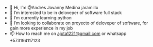 - 👋 Hi, I’m @Andres Jovanny Medina jaramillo
- 👀 I’m interested to be in deloveper of software full stack
- 🌱 I’m currently learning python
- 💞️ I’m looking to collaborate on proyecto of deloveper of software, for gain more experience in my job   
- 📫 How to reach me on ajota1221@gmail.com or whatsapp +573194117123

<!---
ajotha/ajotha is a ✨ special ✨ repository because its `README.md` (this file) appears on your GitHub profile.
You can click the Preview link to take a look at your changes.
--->
